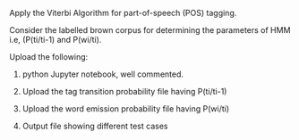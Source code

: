 Apply the Viterbi Algorithm for part-of-speech (POS) tagging. 

Consider the labelled brown corpus for determining the parameters of HMM i.e, (P(ti/ti-1) and P(wi/ti).

Upload the following:

1) python Jupyter notebook, well commented.

2) Upload the tag transition  probability file having P(ti/ti-1)

3) Upload the word emission probability file having P(wi/ti)

4) Output file showing different test cases
